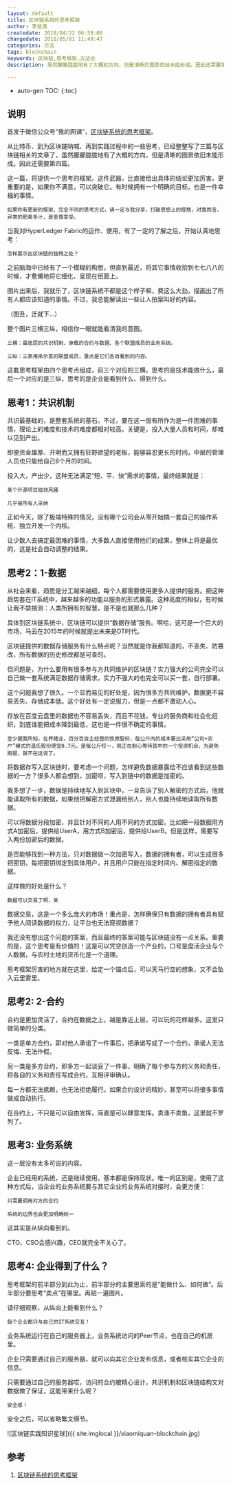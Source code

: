 ```yaml
---
layout: default
title: 区块链系统的思考框架
author: 李佶澳
createdate: 2018/04/22 06:59:00
changedate: 2018/05/01 11:49:47
categories: 方法
tags: blockchain
keywords: 区块链,思考框架,方法论
description: 虽然朦朦胧胧地有了大概的方向，但是清晰的图景依旧未能形成。因此还需要第四篇

---
```


* auto-gen TOC:
{:toc}

## 说明

首发于微信公众号“我的网课”，[区块链系统的思考框架][1]。

从比特币、到为区块链呐喊、再到实践过程中的一些思考，已经整整写了三篇与区块链相关的文章了，虽然朦朦胧胧地有了大概的方向，但是清晰的图景依旧未能形成。因此还需要第四篇。


这一篇，将提供一个思考的框架。这件武器，比直接给出具体的结论更加厉害。更重要的是，如果你不满意，可以突破它。有时候拥有一个明确的目标，也是一件幸福的事情。


    如果你有更新的框架、完全不同的思考方式，请一定与我分享，打破思想上的桎梏，对我而言，异常的肥美多汁，是至尊享受。


当我对HyperLedger Fabric的运作、使用，有了一定的了解之后，开始认真地思考：



    怎样展示出区块链的独特之处？



之前脑海中已经有了一个模糊的构想，但直到最近，将其它事情收拾到七七八八的时候，才惫懒地将它细化、呈现在纸面上。


图片出来后，我就乐了，区块链系统不都是这个样子嘛，费这么大劲，描画出了所有人都应该知道的事情。不过，我总能解读出一些让人拍案叫好的内容。


（图丑，迁就下...）


整个图片三横三纵，相信你一眼就能看清我的意图。


    三横：最底层的共识机制、承载的合约与数据、各个联盟成员的业务系统。

    三纵：三家用来示意的联盟成员，重点是它们各自看到的内容。


这套思考框架由四个思考点组成，前三个对应的三横，思考的是技术能做什么，最后一个对应的是三纵，思考的是企业能看到什么、得到什么。




## 思考1：共识机制




共识最基础的，是整套系统的基石。不过，要在这一层有所作为是一件困难的事情，理论上的难度和技术的难度都相对较高。关键是，投入大量人员和时间，却难以见到产出。


即便资金雄厚、开明而又拥有狂野欲望的老板，能够容忍更长的时间，中层的管理人员也只能给自己6个月的时间。


投入大，产出少，这种无法满足“短、平、快”需求的事情，最终结果就是：


    某个开源项目独领风骚

    几乎被所有人采纳


正如今天，除了极端特殊的情况，没有哪个公司会从零开始搞一套自己的操作系统、独立开发一个内核。


让少数人去搞定最困难的事情，大多数人直接使用他们的成果，整体上将是最优的，这是社会自动调整的结果。




## 思考2：1-数据




从社会来看，趋势是分工越来越细，每个人都需要使用更多人提供的服务。把这种趋势套在IT系统中，越来越多的功能以服务的形式暴露。这种高度的相似，有时候让我不禁揣测：人类所拥有的智慧，是不是也就那么几种？


具体到区块链系统中，区块链可以提供“数据存储”服务。啊哈，这可是一个巨大的市场，马云在2015年的时候就提出未来是DT时代。


区块链提供的数据存储服务有什么特点呢？当然就是你我都知道的，不丢失、防篡改，所有数据的历史修改都是可查的。


但问题是，为什么要用有很多参与方共同维护的区块链？实力强大的公司完全可以自己做一套系统满足数据存储需求，实力不强大的也完全可以买一套，自行部署。


这个问题我想了很久。一个显而易见的好处是，因为很多方共同维护，数据更不容易丢失、存储成本低。这个好处有一定说服力，但是一点都不激动人心。


存放在百度云盘里的数据也不容易丢失，而且不花钱，专业的服务商和社会化组织，到底谁能把成本降到最低，这也是一件很不确定的事情。


    至少据我所知，在养猪业，百分百自主经营的牧原股份，每公斤肉的成本要比采用“公司+农户”模式的温氏股份便宜0.7元。是每公斤哎～，我正在耐心等待其中的一个投资机会，为避免跑题，就不在这说了。


将数据存写入区块链时，要考虑一个问题，怎样避免数据暴露给不应该看到这些数据的一方？很多人都会想到，加密呗，写入到链中的数据是加密的。


我多想了一步，数据是持续地写入到区块中，一旦告诉了别人解密的方式后，他就能读取所有的数据，如果他把解密方式泄漏给别人，别人也能持续地读取所有数据。


可以将数据分段加密，并且针对不同的人用不同的方式加密。比如把一段数据用方式A加密后，提供给UserA，用方式B加密后，提供给UserB。但是这样，需要写入两份加密后的数据。


是否能够找到一种方法，只对数据做一次加密写入，数据的拥有者，可以生成很多把密钥，每把密钥绑定到具体用户，并且用户只能在指定时间内、解密指定的数据。


这样做的好处是什么？


    数据可以交易了啊，亲


数据交易，这是一个多么庞大的市场！重点是，怎样确保只有数据的拥有者具有赋予他人阅读数据的权力，让平台也无法窥视数据？


我还没有想出这个问题的答案，而且最终的答案可能与区块链没有一点关系。重要的是，这个思考是有价值的！这是可以凭空创造一个产业的，口号是盘活企业与个人数据，与农村土地的货币化是一个道理。


思考框架厉害的地方就在这里，给定一个锚点后，可以天马行空的想象，又不会坠入云里雾里。




## 思考2: 2-合约




合约是更加灵活了，合约在数据之上，越是靠近上层，可以玩的花样越多。这里只做简单的分类。


一类是单方合约，即对他人承诺了一件事后，把承诺写成了一个合约，承诺人无法反悔、无法作假。


另一类是多方合约，即多方一起谈妥了一件事，明确了每个参与方的义务和责任，将各自的义务和责任写成合约，互相评审确认。


每一方都无法抵赖，也无法拒绝履行。如果合约设计的精妙，甚至可以将很多事情做成自动执行。


在合约上，不只是可以自由发挥，简直是可以肆意发挥。卖渔不卖鱼，这里就不罗列了。




## 思考3:  业务系统




这一层没有太多可说的内容。


企业已经用的系统，还是继续使用，基本都是保持现状。唯一的区别是，使用了这种方式后，当企业的业务系统要与其它企业的业务系统对接时，会更方便：


    只需要调用对方的合约

    系统的边界也会更加明确统一


这其实是从纵向看到的。


CTO、CSO会感兴趣，CEO就完全不关心了。




## 思考4: 企业得到了什么？




思考框架的前半部分到此为止，前半部分的主要思索的是“能做什么、如何做”。后半部分要思考“卖点”在哪里。再贴一遍图片。



请仔细观察，从纵向上能看到什么？



    每个企业都只与自己的IT系统交互！



业务系统运行在自己的服务器上，业务系统访问的Peer节点，也在自己的机房里。


企业只需要通过自己的服务器，就可以向其它企业发布信息，或者核实其它企业的信息。


只需要通过自己的服务器哎，访问的合约被精心设计，共识机制和区块链结构又对数据做了保证，这能带来什么呢？



    安全感！



安全之后，可以省略繁文缛节。


![区块链实践知识星球]({{ site.imglocal }}/xiaomiquan-blockchain.jpg)

## 参考

1. [区块链系统的思考框架][1]

[1]: https://mp.weixin.qq.com/s?__biz=MzUzNTI3NjkwMw==&mid=2247483780&idx=1&sn=2609d50039c72f83b9f6371fc7b6ab13&chksm=fa86bd8ccdf1349a95d2a511eacbb683486ca2680c513448c93681fd6d7886c803196e8df0ef#rd  "区块链系统的思考框架" 
